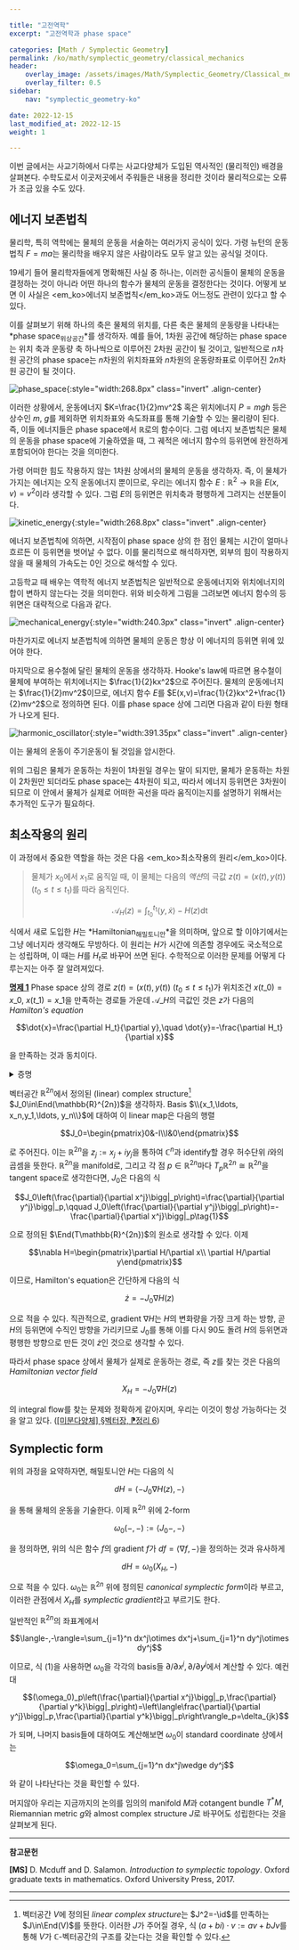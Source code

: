 ```yaml
---

title: "고전역학"
excerpt: "고전역학과 phase space"

categories: [Math / Symplectic Geometry]
permalink: /ko/math/symplectic_geometry/classical_mechanics
header:
    overlay_image: /assets/images/Math/Symplectic_Geometry/Classical_mechanics.png
    overlay_filter: 0.5
sidebar: 
    nav: "symplectic_geometry-ko"

date: 2022-12-15
last_modified_at: 2022-12-15
weight: 1

---
```


이번 글에서는 사교기하에서 다루는 사교다양체가 도입된 역사적인 (물리적인) 배경을 살펴본다. 수학도로서 이곳저곳에서 주워들은 내용을 정리한 것이라 물리적으로는 오류가 조금 있을 수도 있다.

## 에너지 보존법칙

물리학, 특히 역학에는 물체의 운동을 서술하는 여러가지 공식이 있다. 가령 뉴턴의 운동법칙 $F=ma$는 물리학을 배우지 않은 사람이라도 모두 알고 있는 공식일 것이다. 

19세기 들어 물리학자들에게 명확해진 사실 중 하나는, 이러한 공식들이 물체의 운동을 결정하는 것이 아니라 어떤 하나의 함수가 물체의 운동을 결정한다는 것이다. 어떻게 보면 이 사실은 <em_ko>에너지 보존법칙</em_ko>과도 어느정도 관련이 있다고 할 수 있다. 

이를 살펴보기 위해 하나의 축은 물체의 위치를, 다른 축은 물체의 운동량을 나타내는 *phase space<sub>위상공간</sub>*를 생각하자.  예를 들어, 1차원 공간에 해당하는 phase space는 위치 축과 운동량 축 하나씩으로 이루어진 2차원 공간이 될 것이고, 일반적으로 $n$차원 공간의 phase space는 $n$차원의 위치좌표와 $n$차원의 운동량좌표로 이루어진 $2n$차원 공간이 될 것이다.

![phase_space](/assets/images/Math/Symplectic_Geometry/Classical_mechanics-1.png){:style="width:268.8px" class="invert" .align-center}

이러한 상황에서, 운동에너지 $K=\frac{1}{2}mv^2$ 혹은 위치에너지 $P=mgh$ 등은 상수인 $m$, $g$를 제외하면 위치좌표와 속도좌표를 통해 기술할 수 있는 물리량이 된다. 즉, 이들 에너지들은 phase space에서 $\mathbb{R}$로의 함수이다. 그럼 에너지 보존법칙은 물체의 운동을 phase space에 기술하였을 때, 그 궤적은 에너지 함수의 등위면에 완전하게 포함되어야 한다는 것을 의미한다. 

가령 어떠한 힘도 작용하지 않는 1차원 상에서의 물체의 운동을 생각하자. 즉, 이 물체가 가지는 에너지는 오직 운동에너지 뿐이므로, 우리는 에너지 함수 $E:\mathbb{R}^2\rightarrow\mathbb{R}$을 $E(x,v)=v^2$이라 생각할 수 있다. 그럼 $E$의 등위면은 위치축과 평행하게 그려지는 선분들이다.

![kinetic_energy](/assets/images/Math/Symplectic_Geometry/Classical_mechanics-2.png){:style="width:268.8px" class="invert" .align-center}

에너지 보존법칙에 의하면, 시작점이 phase space 상의 한 점인 물체는 시간이 얼마나 흐르든 이 등위면을 벗어날 수 없다. 이를 물리적으로 해석하자면, 외부의 힘이 작용하지 않을 때 물체의 가속도는 0인 것으로 해석할 수 있다.

고등학교 때 배우는 역학적 에너지 보존법칙은 일반적으로 운동에너지와 위치에너지의 합이 변하지 않는다는 것을 의미한다. 위와 비슷하게 그림을 그려보면 에너지 함수의 등위면은 대략적으로 다음과 같다.

![mechanical_energy](/assets/images/Math/Symplectic_Geometry/Classical_mechanics-3.png){:style="width:240.3px" class="invert" .align-center}

마찬가지로 에너지 보존법칙에 의하면 물체의 운동은 항상 이 에너지의 등위면 위에 있어야 한다.

마지막으로 용수철에 달린 물체의 운동을 생각하자. Hooke's law에 따르면 용수철이 물체에 부여하는 위치에너지는 $\frac{1}{2}kx^2$으로 주어진다. 물체의 운동에너지는 $\frac{1}{2}mv^2$이므로, 에너지 함수 $E$를 $E(x,v)=\frac{1}{2}kx^2+\frac{1}{2}mv^2$으로 정의하면 된다. 이를 phase space 상에 그리면 다음과 같이 타원 형태가 나오게 된다.

![harmonic_oscillator](/assets/images/Math/Symplectic_Geometry/Classical_mechanics-4.png){:style="width:391.35px" class="invert" .align-center}

이는 물체의 운동이 주기운동이 될 것임을 암시한다.

위의 그림은 물체가 운동하는 차원이 1차원일 경우는 말이 되지만, 물체가 운동하는 차원이 2차원만 되더라도 phase space는 4차원이 되고, 따라서 에너지 등위면은 3차원이 되므로 이 안에서 물체가 실제로 어떠한 곡선을 따라 움직이는지를 설명하기 위해서는 추가적인 도구가 필요하다. 

## 최소작용의 원리

이 과정에서 중요한 역할을 하는 것은 다음 <em_ko>최소작용의 원리</em_ko>이다.

> 물체가 $x_0$에서 $x_1$로 움직일 때, 이 물체는 다음의 *액션*의 극값 $z(t)=(x(t),y(t))$ ($t_0\leq t\leq t_1$)를 따라 움직인다.
> 
> $$\mathcal{A}_H(z)=\int_{t_0}^{t_1}\langle y,\dot{x}\rangle-H(z)\mathop{dt}$$

식에서 새로 도입한 $H$는 *Hamiltonian<sub>해밀토니안</sub>*을 의미하며, 앞으로 할 이야기에서는 그냥 에너지라 생각해도 무방하다. 이 원리는 $H$가 시간에 의존할 경우에도 국소적으로는 성립하며, 이 때는 $H$를 $H_t$로 바꾸어 쓰면 된다. 수학적으로 이러한 문제를 어떻게 다루는지는 아주 잘 알려져있다.

<div class="proposition" markdown="1">

<ins id="prop1">**명제 1**</ins> Phase space 상의 경로 $z(t)=(x(t),y(t))$ ($t_0\leq t\leq t_1$)가 위치조건 $x(t\_0)=x\_0$, $x(t\_1)=x\_1$을 만족하는 경로들 가운데 $\mathcal{A}\_H$의 극값인 것은 $z$가 다음의 *Hamilton's equation*

$$\dot{x}=\frac{\partial H_t}{\partial y},\quad \dot{y}=-\frac{\partial H_t}{\partial x}$$

을 만족하는 것과 동치이다. 

</div>
<details class="proof" markdown="1">
<summary>증명</summary>

이를 증명하기 위해, 위치조건 $x_s(t\_0)=x\_0$, $x_s(t\_1)=x\_1$을 만족하는 경로들의 1-parameter family $(z\_s)=(x_s,y_s)$가 주어졌다 하고, $z_0=z$라 하자. 그럼

$$\begin{aligned}\frac{\partial}{\partial s}\bigg|_{s=0}\mathcal{A}_H(z_s)&=\frac{\partial}{\partial s}\bigg|_{s=0}\int_{t_0}^{t_1}\langle y_s,\dot{x}_s\rangle-H_t(x_s,y_s)\mathop{dt}\\&=\int_{t_0}^{t_1}\frac{\partial}{\partial s}\bigg|_{s=0}\left(\langle y_s,\dot{x}_s\rangle-H_t(x_s,y_s)\right)\mathop{dt}\\&=\int_{t_0}^{t_1}\bigl\langle\partial_s y_s|_0,\dot{x}\bigr\rangle+\bigl\langle y,\partial_s\dot{x}|_0\bigr\rangle-\bigl\langle\partial_sx_s|_0,\partial_x H_t\bigr\rangle-\bigl\langle\partial_sy_s|_0,\partial_yH_t\bigr\rangle\mathop{dt}\end{aligned}$$

이다. 이제 부분적분

$$\int_{t_0}^{t_1}\langle y,\partial_s\dot{x}_s|_0\rangle\mathop{dt}=\bigl[\langle y,\partial_sx_s|_0\rangle\bigr]_{t_0}^{t_1}-\int_{t_0}^{t_1}\langle\dot{y},\partial_sx_s|_0\rangle\mathop{dt}$$

을 생각하면, 우변의 첫째 항은 위치조건 $x_s(t\_0)=x\_0$, $x_s(t\_1)=x\_1$으로부터 $0$이 된다. 이를 앞선 식에 대입한 후 정리하면,

$$\frac{\partial}{\partial s}\bigg|_{s=0}\mathcal{A}_H(z)=\int_{t_0}^{t_1}\langle\partial_sy_s|_0,\dot{x}-\partial_yH_t\rangle\mathop{dt}-\int_{t_0}^{t_1}\langle\partial_sx_s|_0,\dot{y}+\partial_xH_t\rangle\mathop{dt}$$

이고, $\partial_sx_s\|_0$과 $\partial_sy_s\|_0$은 임의로 변할 수 있으므로 $z$가 $\mathcal{A}_H$의 극값이 되는 것은 두 식

$$\dot{x}-\partial_yH_t=0,\qquad\dot{y}+\partial_xH_t=0$$

이 성립하는 것과 동치이다.

</details>

벡터공간 $\mathbb{R}^{2n}$에서 정의된 (linear) complex structure[^1] $J_0\in\End(\mathbb{R}^{2n})$을 생각하자. Basis $\\{x_1,\ldots, x_n,y_1,\ldots, y_n\\}$에 대하여 이 linear map은 다음의 행렬

$$J_0=\begin{pmatrix}0&-I\\I&0\end{pmatrix}$$

로 주어진다. 이는 $\mathbb{R}^{2n}$을 $z_j:=x_j+iy_j$을 통하여 $\mathbb{C}^n$과 identify할 경우 허수단위 $i$와의 곱셈을 뜻한다. $\mathbb{R}^{2n}$을 manifold로, 그리고 각 점 $p\in\mathbb{R}^{2n}$마다 $T_p\mathbb{R}^{2n}\cong\mathbb{R}^{2n}$을 tangent space로 생각한다면, $J_0$은 다음의 식

$$J_0\left(\frac{\partial}{\partial x^j}\bigg|_p\right)=\frac{\partial}{\partial y^j}\bigg|_p,\qquad J_0\left(\frac{\partial}{\partial y^j}\bigg|_p\right)=-\frac{\partial}{\partial x^j}\bigg|_p\tag{1}$$

으로 정의된 $\End(T\mathbb{R}^{2n})$의 원소로 생각할 수 있다. 이제 

$$\nabla H=\begin{pmatrix}\partial H/\partial x\\ \partial H/\partial y\end{pmatrix}$$

이므로, Hamilton's equation은 간단하게 다음의 식

$$\dot{z}=-J_0\nabla H(z)$$

으로 적을 수 있다. 직관적으로, gradient $\nabla H$는 $H$의 변화량을 가장 크게 하는 방향, 곧 $H$의 등위면에 수직인 방향을 가리키므로 $J_0$를 통해 이를 다시 90도 돌려 $H$의 등위면과 평행한 방향으로 만든 것이 $\dot{z}$인 것으로 생각할 수 있다. 

따라서 phase space 상에서 물체가 실제로 운동하는 경로, 즉 $z$를 찾는 것은 다음의 *Hamiltonian vector field*

$$X_H=-J_0\nabla H(z)$$

의 integral flow를 찾는 문제와 정확하게 같아지며, 우리는 이것이 항상 가능하다는 것을 알고 있다. ([\[미분다양체\] §벡터장, ⁋정리 6](/ko/math/manifold/vector_fields#thm6))

## Symplectic form

위의 과정을 요약하자면, 해밀토니안 $H$는 다음의 식

$$dH=\langle-J_0\nabla H(z), -\rangle$$

을 통해 물체의 운동을 기술한다. 이제 $\mathbb{R}^{2n}$ 위에 $2$-form

$$\omega_0(-,-):=\langle J_0-, -\rangle$$

을 정의하면, 위의 식은 함수 $f$의 gradient $f$가 $df=\langle \nabla f,-\rangle$을 정의하는 것과 유사하게

$$dH=\omega_0(X_H, -)$$

으로 적을 수 있다. $\omega_0$는 $\mathbb{R}^{2n}$ 위에 정의된 *canonical symplectic form*이라 부르고, 이러한 관점에서 $X_H$를 *symplectic gradient*라고 부르기도 한다. 

일반적인 $\mathbb{R}^{2n}$의 좌표계에서 

$$\langle-,-\rangle=\sum_{j=1}^n dx^j\otimes dx^j+\sum_{j=1}^n dy^j\otimes dy^j$$

이므로, 식 (1)을 사용하면 $\omega_0$을 각각의 basis들 $\partial/\partial x^j,\partial/\partial y^j$에서 계산할 수 있다. 예컨대

$$(\omega_0)_p\left(\frac{\partial}{\partial x^j}\bigg|_p,\frac{\partial}{\partial y^k}\bigg|_p\right)=\left\langle\frac{\partial}{\partial y^j}\bigg|_p,\frac{\partial}{\partial y^k}\bigg|_p\right\rangle_p=\delta_{jk}$$

가 되며, 나머지 basis들에 대하여도 계산해보면 $\omega_0$이 standard coordinate 상에서는

$$\omega_0=\sum_{j=1}^n dx^j\wedge dy^j$$

와 같이 나타난다는 것을 확인할 수 있다. 

머지않아 우리는 지금까지의 논의를 임의의 manifold $M$과 cotangent bundle $T^\ast M$, Riemannian metric $g$와 almost complex structure $J$로 바꾸어도 성립한다는 것을 살펴보게 된다. 

---

**참고문헌**

**[MS]** D. Mcduff and D. Salamon. *Introduction to symplectic topology*. Oxford graduate texts in mathematics. Oxford University Press, 2017.

---

[^1]: 벡터공간 $V$에 정의된 *linear complex structure*는 $J^2=-\id$를 만족하는 $J\in\End(V)$를 뜻한다. 이러한 $J$가 주어질 경우, 식 $(a+bi)\cdot v:=av+bJv$를 통해 $V$가 $\mathbb{C}$-벡터공간의 구조를 갖는다는 것을 확인할 수 있다. 